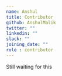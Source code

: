 ```yaml
---
name: Anshul
title: Contributor
github: AnshulMalik
twitter: ""
linkedin: ""
slack: ""
joining_date: ""
role : contributor
---
```


Still waiting for this
